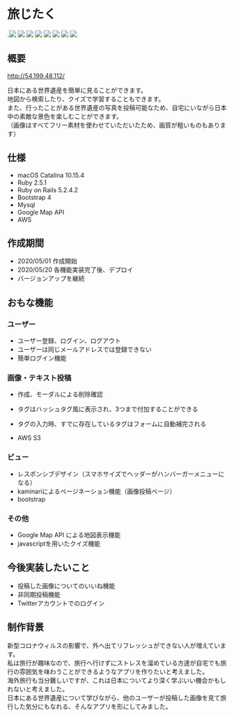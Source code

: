 # 旅じたく

.<img src="https://img.shields.io/badge/-Ruby-CC342D.svg?logo=ruby&style=plastic">
<img src="https://img.shields.io/badge/-Rails-CC0000.svg?logo=rails&style=plastic">
<img src="https://img.shields.io/badge/-CSS3-1572B6.svg?logo=css3&style=flat">
<img src="https://img.shields.io/badge/-HTML5-333.svg?logo=html5&style=flat">
<img src="https://img.shields.io/badge/Javascript-276DC3.svg?logo=javascript&style=flat">
<img src="https://img.shields.io/badge/-Bootstrap-563D7C.svg?logo=bootstrap&style=flat">
<img src="https://img.shields.io/badge/-Google-4285F4.svg?logo=google&style=plastic">
<img src="https://img.shields.io/badge/-Amazon%20AWS-232F3E.svg?logo=amazon-aws&style=flat">

## 概要

http://54.199.48.112/

日本にある世界遺産を簡単に見ることができます。  
地図から検索したり、クイズで学習することもできます。  
また、行ったことがある世界遺産の写真を投稿可能なため、自宅にいながら日本中の素敵な景色を楽しむことができます。  
（画像はすべてフリー素材を使わせていただいたため、画質が粗いものもあります）

## 仕様
- macOS Catalina 10.15.4
- Ruby 2.5.1
- Ruby on Rails 5.2.4.2
- Bootstrap 4
- Mysql
- Google Map API
- AWS

## 作成期間
- 2020/05/01 作成開始
- 2020/05/20 各機能実装完了後、デプロイ
- バージョンアップを継続

## おもな機能

### ユーザー

- ユーザー登録、ログイン、ログアウト
- ユーザーは同じメールアドレスでは登録できない
- 簡単ログイン機能

### 画像・テキスト投稿

- 作成、モーダルによる削除確認
- タグはハッシュタグ風に表示され、3つまで付加することができる
- タグの入力時、すでに存在しているタグはフォームに自動補完される

- AWS S3

### ビュー

- レスポンシブデザイン（スマホサイズでヘッダーがハンバーガーメニューになる）
- kaminariによるページネーション機能（画像投稿ページ）
- bootstrap

### その他

- Google Map API による地図表示機能
- javascriptを用いたクイズ機能


## 今後実装したいこと

- 投稿した画像についてのいいね機能
- 非同期投稿機能
- Twitterアカウントでのログイン

## 制作背景

新型コロナウィルスの影響で、外へ出てリフレッシュができない人が増えています。  
私は旅行が趣味なので、旅行へ行けずにストレスを溜めている方達が自宅でも旅行の雰囲気を味わうことができるようなアプリを作りたいと考えました。  
海外旅行も当分難しいですが、これは日本についてより深く学ぶいい機会かもしれないと考えました。  
日本にある世界遺産について学びながら、他のユーザーが投稿した画像を見て旅行した気分にもなれる、そんなアプリを形にしてみました。

